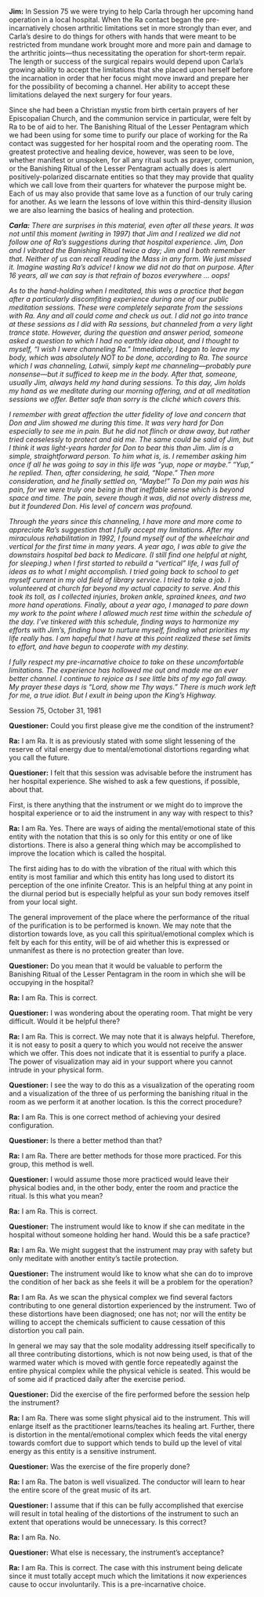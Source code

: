 <p><strong>Jim:</strong> In Session 75 we were trying to help Carla through her upcoming hand operation in a local hospital. When the Ra contact began the pre-incarnatively chosen arthritic limitations set in more strongly than ever, and Carla’s desire to do things for others with hands that were meant to be restricted from mundane work brought more and more pain and damage to the arthritic joints—thus necessitating the operation for short-term repair. The length or success of the surgical repairs would depend upon Carla’s growing ability to accept the limitations that she placed upon herself before the incarnation in order that her focus might move inward and prepare her for the possibility of becoming a channel. Her ability to accept these limitations delayed the next surgery for four years.</p>
<p>Since she had been a Christian mystic from birth certain prayers of her Episcopalian Church, and the communion service in particular, were felt by Ra to be of aid to her. The Banishing Ritual of the Lesser Pentagram which we had been using for some time to purify our place of working for the Ra contact was suggested for her hospital room and the operating room. The greatest protective and healing device, however, was seen to be love, whether manifest or unspoken, for all any ritual such as prayer, communion, or the Banishing Ritual of the Lesser Pentagram actually does is alert positively-polarized discarnate entities so that they may provide that quality which we call love from their quarters for whatever the purpose might be. Each of us may also provide that same love as a function of our truly caring for another. As we learn the lessons of love within this third-density illusion we are also learning the basics of healing and protection.</p>
<p><strong><em>Carla:</em></strong><em> There are surprises in this material, even after all these years. It was not until this moment (writing in 1997) that Jim and I realized we did not follow one of Ra’s suggestions during that hospital experience. Jim, Don and I vibrated the Banishing Ritual twice a day; Jim and I both remember that. Neither of us can recall reading the Mass in any form. We just missed it. Imagine wasting Ra’s advice! I know we did not do that on purpose. After 16 years, all we can say is that refrain of bozos everywhere … oops!</em></p>
<p><em>As to the hand-holding when I meditated, this was a practice that began after a particularly discomfiting experience during one of our public meditation sessions. These were completely separate from the sessions with Ra. Any and all could come and check us out. I did not go into trance at these sessions as I did with Ra sessions, but channeled from a very light trance state. However, during the question and answer period, someone asked a question to which I had no earthly idea about, and I thought to myself, “I wish I were channeling Ra.” Immediately, I began to leave my body, which was absolutely NOT to be done, according to Ra. The source which I was channeling, Latwii, simply kept me channeling—probably pure nonsense—but it sufficed to keep me in the body. After that, someone, usually Jim, always held my hand during sessions. To this day, Jim holds my hand as we meditate during our morning offering, and at all meditation sessions we offer. Better safe than sorry is the cliché which covers this.</em></p>
<p><em>I remember with great affection the utter fidelity of love and concern that Don and Jim showed me during this time. It was very hard for Don especially to see me in pain. But he did not flinch or draw away, but rather tried ceaselessly to protect and aid me. The same could be said of Jim, but I think it was light-years harder for Don to bear this than Jim. Jim is a simple, straightforward person. To him what is, is. I remember asking him once if all he was going to say in this life was “yup, nope or maybe.” “Yup,” he replied. Then, after considering, he said, “Nope.” Then more consideration, and he finally settled on, “Maybe!” To Don my pain was his pain, for we were truly one being in that ineffable sense which is beyond space and time. The pain, severe though it was, did not overly distress me, but it foundered Don. His level of concern was profound.</em></p>
<p><em>Through the years since this channeling, I have more and more come to appreciate Ra’s suggestion that I fully accept my limitations. After my miraculous rehabilitation in 1992, I found myself out of the wheelchair and vertical for the first time in many years. A year ago, I was able to give the downstairs hospital bed back to Medicare. (I still find one helpful at night, for sleeping.) when I first started to rebuild a “vertical” life, I was full of ideas as to what I might accomplish. I tried going back to school to get myself current in my old field of library service. I tried to take a job. I volunteered at church far beyond my actual capacity to serve. And this took its toll, as I collected injuries, broken ankle, sprained knees, and two more hand operations. Finally, about a year ago, I managed to pare down my work to the point where I allowed much rest time within the schedule of the day. I’ve tinkered with this schedule, finding ways to harmonize my efforts with Jim’s, finding how to nurture myself, finding what priorities my life really has. I am hopeful that I have at this point realized these set limits to effort, and have begun to cooperate with my destiny.</em></p>
<p><em>I fully respect my pre-incarnative choice to take on these uncomfortable limitations. The experience has hollowed me out and made me an ever better channel. I continue to rejoice as I see little bits of my ego fall away. My prayer these days is “Lord, show me Thy ways.” There is much work left for me, a true idiot. But I exult in being upon the King’s Highway.</em></p>
<p class="transcript-sub-title">Session 75, October 31, 1981</p>
<p><strong>Questioner:</strong> Could you first please give me the condition of the instrument?</p>
<p><strong>Ra:</strong> I am Ra. It is as previously stated with some slight lessening of the reserve of vital energy due to mental/emotional distortions regarding what you call the future.</p>
<p><strong>Questioner:</strong> I felt that this session was advisable before the instrument has her hospital experience. She wished to ask a few questions, if possible, about that.</p>
<p>First, is there anything that the instrument or we might do to improve the hospital experience or to aid the instrument in any way with respect to this?</p>
<p><strong>Ra:</strong> I am Ra. Yes. There are ways of aiding the mental/emotional state of this entity with the notation that this is so only for this entity or one of like distortions. There is also a general thing which may be accomplished to improve the location which is called the hospital.</p>
<p>The first aiding has to do with the vibration of the ritual with which this entity is most familiar and which this entity has long used to distort its perception of the one infinite Creator. This is an helpful thing at any point in the diurnal period but is especially helpful as your sun body removes itself from your local sight.</p>
<p>The general improvement of the place where the performance of the ritual of the purification is to be performed is known. We may note that the distortion towards love, as you call this spiritual/emotional complex which is felt by each for this entity, will be of aid whether this is expressed or unmanifest as there is no protection greater than love.</p>
<p><strong>Questioner:</strong> Do you mean that it would be valuable to perform the Banishing Ritual of the Lesser Pentagram in the room in which she will be occupying in the hospital?</p>
<p><strong>Ra:</strong> I am Ra. This is correct.</p>
<p><strong>Questioner:</strong> I was wondering about the operating room. That might be very difficult. Would it be helpful there?</p>
<p><strong>Ra:</strong> I am Ra. This is correct. We may note that it is always helpful. Therefore, it is not easy to posit a query to which you would not receive the answer which we offer. This does not indicate that it is essential to purify a place. The power of visualization may aid in your support where you cannot intrude in your physical form.</p>
<p><strong>Questioner:</strong> I see the way to do this as a visualization of the operating room and a visualization of the three of us performing the banishing ritual in the room as we perform it at another location. Is this the correct procedure?</p>
<p><strong>Ra:</strong> I am Ra. This is one correct method of achieving your desired configuration.</p>
<p><strong>Questioner:</strong> Is there a better method than that?</p>
<p><strong>Ra:</strong> I am Ra. There are better methods for those more practiced. For this group, this method is well.</p>
<p><strong>Questioner:</strong> I would assume those more practiced would leave their physical bodies and, in the other body, enter the room and practice the ritual. Is this what you mean?</p>
<p><strong>Ra:</strong> I am Ra. This is correct.</p>
<p><strong>Questioner:</strong> The instrument would like to know if she can meditate in the hospital without someone holding her hand. Would this be a safe practice?</p>
<p><strong>Ra:</strong> I am Ra. We might suggest that the instrument may pray with safety but only meditate with another entity’s tactile protection.</p>
<p><strong>Questioner:</strong> The instrument would like to know what she can do to improve the condition of her back as she feels it will be a problem for the operation?</p>
<p><strong>Ra:</strong> I am Ra. As we scan the physical complex we find several factors contributing to one general distortion experienced by the instrument. Two of these distortions have been diagnosed; one has not; nor will the entity be willing to accept the chemicals sufficient to cause cessation of this distortion you call pain.</p>
<p>In general we may say that the sole modality addressing itself specifically to all three contributing distortions, which is not now being used, is that of the warmed water which is moved with gentle force repeatedly against the entire physical complex while the physical vehicle is seated. This would be of some aid if practiced daily after the exercise period.</p>
<p><strong>Questioner:</strong> Did the exercise of the fire performed before the session help the instrument?</p>
<p><strong>Ra:</strong> I am Ra. There was some slight physical aid to the instrument. This will enlarge itself as the practitioner learns/teaches its healing art. Further, there is distortion in the mental/emotional complex which feeds the vital energy towards comfort due to support which tends to build up the level of vital energy as this entity is a sensitive instrument.</p>
<p><strong>Questioner:</strong> Was the exercise of the fire properly done?</p>
<p><strong>Ra:</strong> I am Ra. The baton is well visualized. The conductor will learn to hear the entire score of the great music of its art.</p>
<p><strong>Questioner:</strong> I assume that if this can be fully accomplished that exercise will result in total healing of the distortions of the instrument to such an extent that operations would be unnecessary. Is this correct?</p>
<p><strong>Ra:</strong> I am Ra. No.</p>
<p><strong>Questioner:</strong> What else is necessary, the instrument’s acceptance?</p>
<p><strong>Ra:</strong> I am Ra. This is correct. The case with this instrument being delicate since it must totally accept much which the limitations it now experiences cause to occur involuntarily. This is a pre-incarnative choice.</p>
